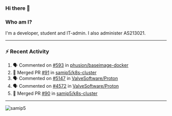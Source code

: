 ### Hi there 👋

### Who am I?
I'm a developer, student and IT-admin. I also administer AS213021.

---
### :zap: Recent Activity
<!--START_SECTION:activity-->
1. 🗣 Commented on [#593](https://github.com/phusion/baseimage-docker/issues/593) in [phusion/baseimage-docker](https://github.com/phusion/baseimage-docker)
2. 🎉 Merged PR [#91](https://github.com/samip5/k8s-cluster/pull/91) in [samip5/k8s-cluster](https://github.com/samip5/k8s-cluster)
3. 🗣 Commented on [#5147](https://github.com/ValveSoftware/Proton/issues/5147) in [ValveSoftware/Proton](https://github.com/ValveSoftware/Proton)
4. 🗣 Commented on [#4572](https://github.com/ValveSoftware/Proton/issues/4572) in [ValveSoftware/Proton](https://github.com/ValveSoftware/Proton)
5. 🎉 Merged PR [#90](https://github.com/samip5/k8s-cluster/pull/90) in [samip5/k8s-cluster](https://github.com/samip5/k8s-cluster)
<!--END_SECTION:activity-->
---

<img align="center" src="https://github-readme-stats.vercel.app/api?username=samip5&show_icons=true" alt="samip5" />
